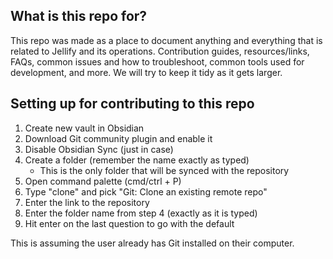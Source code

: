 
## What is this repo for?
This repo was made as a place to document anything and everything that is related to Jellify and its operations. Contribution guides, resources/links, FAQs, common issues and how to troubleshoot, common tools used for development, and more. We will try to keep it tidy as it gets larger.

## Setting up for contributing to this repo
1. Create new vault in Obsidian
2. Download Git community plugin and enable it
3. Disable Obsidian Sync (just in case)
4. Create a folder (remember the name exactly as typed)
	- This is the only folder that will be synced with the repository
5. Open command palette (cmd/ctrl + P)
6. Type "clone" and pick "Git: Clone an existing remote repo"
7. Enter the link to the repository
8. Enter the folder name from step 4 (exactly as it is typed)
9. Hit enter on the last question to go with the default

This is assuming the user already has Git installed on their computer. 